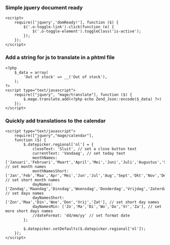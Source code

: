 ### Simple jquery document ready

    <script>
        require(['jquery','domReady!'], function ($) {
            $('.o-toggle-link').click(function (e) {
                $('.o-toggle-element').toggleClass('is-active');
            });
        });
    </script>

### Add a string for js to translate in a phtml file

    <?php
        $_data = array(
            'Out of stock' => __('Out of stock'),
        );
    ?>
    <script type="text/javascript">
        require(["jquery", "mage/translate"], function ($) {
            $.mage.translate.add(<?php echo Zend_Json::encode($_data) ?>)
        });
    </script>
    
### Quickly add translations to the calendar

    <script type="text/javascript">
        require(["jquery","mage/calendar"], 
        function ($) {
            $.datepicker.regional['nl'] = {
                closeText: 'Sluit', // set a close button text
                currentText: 'Vandaag', // set today text
                monthNames: ['Januari','Februari','Maart','April','Mei','Juni','Juli','Augustus','September','Oktober','November','December'], // set month names
                monthNamesShort: ['Jan','Feb','Maa','Apr','Mei','Jun','Jul','Aug','Sept','Okt','Nov','Dec'], // set short month names
                dayNames: ['Zondag','Maandag','Dinsdag','Woensdag','Donderdag','Vrijdag','Zaterdag'], // set days names
                dayNamesShort: ['Zon','Maa','Din','Woe','Don','Vrij','Zat'], // set short day names
                dayNamesMin: ['Zo','Ma','Di','Wo','Do','Vr','Za'], // set more short days names
                //dateFormat: 'dd/mm/yy' // set format date
            };

            $.datepicker.setDefaults($.datepicker.regional['nl']);
        });
    </script>
